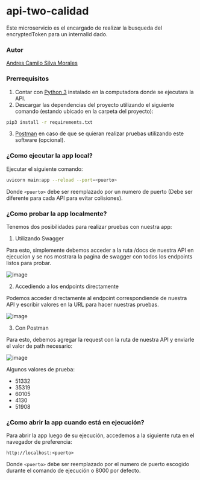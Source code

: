 # api-two-calidad

Este microservicio es el encargado de realizar la busqueda del encryptedToken para un internalId dado.

### Autor

[Andres Camilo Silva Morales](https://github.com/acsm2411)

### Prerrequisitos

1. Contar con [Python 3](https://www.python.org/downloads/) instalado en la computadora donde se ejecutara la API.
2. Descargar las dependencias del proyecto utilizando el siguiente comando (estando ubicado en la carpeta del proyecto):

```bash
pip3 install -r requirements.txt
```

3. [Postman](https://www.postman.com/downloads/) en caso de que se quieran realizar pruebas utilizando este software (opcional).

### ¿Como ejecutar la app local?

Ejecutar el siguiente comando:

```bash
uvicorn main:app --reload --port=<puerto>
```

Donde `<puerto>` debe ser reemplazado por un numero de puerto (Debe ser diferente para cada API para evitar colisiones).

### ¿Como probar la app localmente?

Tenemos dos posibilidades para realizar pruebas con nuestra app:

1. Utilizando Swagger

Para esto, simplemente debemos acceder a la ruta /docs de nuestra API en ejecucion y se nos mostrara la pagina de swagger con todos los endpoints listos para probar.

![image](https://user-images.githubusercontent.com/30994170/185979083-05e094c0-be74-499f-80fd-bde84adb4724.png)

2. Accediendo a los endpoints directamente

Podemos acceder directamente al endpoint correspondiende de nuestra API y escribir valores en la URL para hacer nuestras pruebas.

![image](https://user-images.githubusercontent.com/30994170/185979356-d55299eb-8c8d-411a-8b95-ebc8f6bc7ab3.png)

3. Con Postman

Para esto, debemos agregar la request con la ruta de nuestra API y enviarle el valor de path necesario:

![image](https://user-images.githubusercontent.com/30994170/185979567-ff679f51-bdcf-4985-befc-0ea5470a57aa.png)

Algunos valores de prueba:

* 51332
* 35319
* 60105
* 4130
* 51908

### ¿Como abrir la app cuando está en ejecución?

Para abrir la app luego de su ejecución, accedemos a la siguiente ruta en el navegador de preferencia:

`http://localhost:<puerto>`

Donde `<puerto>` debe ser reemplazado por el numero de puerto escogido durante el comando de ejecución o 8000 por defecto.
